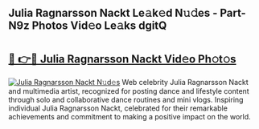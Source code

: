 ## Julia Ragnarsson Nackt Le𝚊k𝚎d N𝚞𝚍es - Part-N9z Photos Vid𝚎o Le𝚊ks dgitQ

# <h2><a href="http://fb7xagy.evod.top/?m=Julia+Ragnarsson+Nackt">🔗 👉🔴 Julia Ragnarsson Nackt Vid𝚎o Ph𝚘t𝚘s</a></h2>

[![Julia Ragnarsson Nackt N𝚞d𝚎s](https://i.imgur.com/8V9OHl7.gif)](http://fb7xagy.evod.top/?m=Julia+Ragnarsson+Nackt)
Web celebrity Julia Ragnarsson Nackt and multimedia artist, recognized for posting dance and lifestyle content through solo and collaborative dance routines and mini vlogs. Inspiring individual Julia Ragnarsson Nackt, celebrated for their remarkable achievements and commitment to making a positive impact on the world. 
